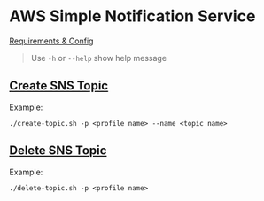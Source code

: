 # AWS Simple Notification Service

[Requirements & Config](../)

> Use `-h` or `--help` show help message

## [Create SNS Topic](create-topic.sh)

Example:

```shell
./create-topic.sh -p <profile name> --name <topic name>
```

## [Delete SNS Topic](delete-topic.sh)

Example:

```shell
./delete-topic.sh -p <profile name>
```
